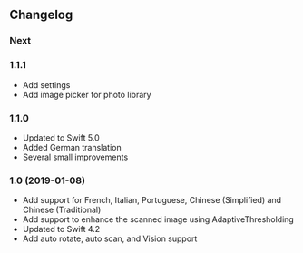 ## Changelog

### Next

### 1.1.1

- Add settings
- Add image picker for photo library

### 1.1.0

- Updated to Swift 5.0
- Added German translation
- Several small improvements

### 1.0 (2019-01-08)

- Add support for French, Italian, Portuguese, Chinese (Simplified) and Chinese (Traditional)
- Add support to enhance the scanned image using AdaptiveThresholding
- Updated to Swift 4.2
- Add auto rotate, auto scan, and Vision support